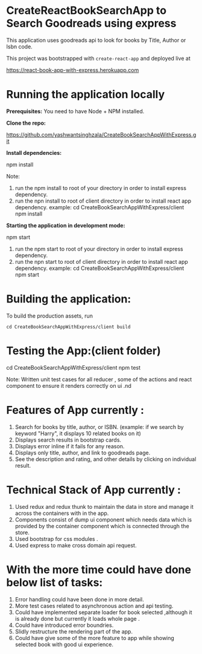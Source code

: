 # **CreateReactBookSearchApp to Search Goodreads using express**

This application uses goodreads api to look for books by Title, Author or Isbn code.

This project was bootstrapped with `create-react-app` and deployed live at

https://react-book-app-with-express.herokuapp.com

# Running the application locally

**Prerequisites:** You need to have Node + NPM installed.

**Clone the repo:**

https://github.com/yashwantsinghzala/CreateBookSearchAppWithExpress.git


**Install dependencies:**

npm install

Note:

1. run the npm install to root of your directory in order to install express dependency.
2. run the npn install to root of client directory in order to install react app dependency.
example:
cd CreateBookSearchAppWithExpress/client npm install

   

**Starting the application in development mode:**


npm start

1. run the npm start to root of your directory in order to install express dependency.
2. run the npn start to root of client directory in order to install react app dependency.
example:
cd CreateBookSearchAppWithExpress/client npm start

# Building the application:

To build the production assets, run

    cd CreateBookSearchAppWithExpress/client build

# Testing the App:(client folder)

   cd CreateBookSearchAppWithExpress/client npm test
    
   Note: Written unit test cases for all reducer , some of the actions and react component to ensure it renders correctly on ui .nd 

# Features of App currently :

1. Search for books by title, author, or ISBN. (example: if we search by keyword "Harry", it displays 10 related books on it)
2. Displays search results in bootstrap cards.
3. Displays error inline if it fails for any reason.
4. Displays only title, author, and link to goodreads page.
5. See the description and rating, and other details by clicking on individual result.

# Technical Stack of App currently :
 1. Used redux and redux thunk to maintain the data in store and manage it across the containers with in the app.
 2. Components consist of dump ui component  which needs data which is provided by the container component 
    which is connected through the store.
 3. Used bootstrap for css modules .
 4. Used express to make cross domain api request.
 
# With the more time could have done below list of tasks:

1. Error handling could have been done in more detail.
2. More test cases related to asynchronous action and api testing.
3. Could have implemented separate loader for book selected ,although it is already done but currently it loads whole page .
4. Could have introduced error boundries.
5. Slidly restructure the rendering part of the app.
6. Could have give some of the more feature to app while showing selected book with good ui experience.

